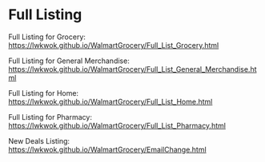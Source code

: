 # Full Listing

Full Listing for Grocery: https://lwkwok.github.io/WalmartGrocery/Full_List_Grocery.html

Full Listing for General Merchandise: https://lwkwok.github.io/WalmartGrocery/Full_List_General_Merchandise.html

Full Listing for Home: https://lwkwok.github.io/WalmartGrocery/Full_List_Home.html

Full Listing for Pharmacy: https://lwkwok.github.io/WalmartGrocery/Full_List_Pharmacy.html



New Deals Listing: https://lwkwok.github.io/WalmartGrocery/EmailChange.html


